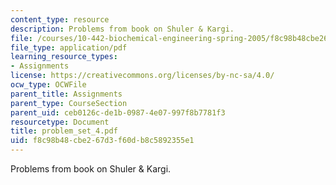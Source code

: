 ```yaml
---
content_type: resource
description: Problems from book on Shuler & Kargi.
file: /courses/10-442-biochemical-engineering-spring-2005/f8c98b48cbe267d3f60db8c5892355e1_problem_set_4.pdf
file_type: application/pdf
learning_resource_types:
- Assignments
license: https://creativecommons.org/licenses/by-nc-sa/4.0/
ocw_type: OCWFile
parent_title: Assignments
parent_type: CourseSection
parent_uid: ceb0126c-de1b-0987-4e07-997f8b7781f3
resourcetype: Document
title: problem_set_4.pdf
uid: f8c98b48-cbe2-67d3-f60d-b8c5892355e1
---
```

Problems from book on Shuler & Kargi.